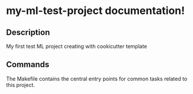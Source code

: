 # my-ml-test-project documentation!

## Description

My first test ML project creating with cookicutter template

## Commands

The Makefile contains the central entry points for common tasks related to this project.

